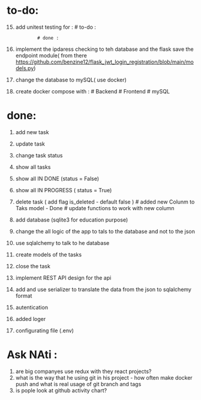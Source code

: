 # to-do: 
15. add  unitest testing for : 
                # to-do :

                # done : 
18. implement the ipdaress checking to teh database and the flask save the endpoint module( from there https://github.com/benzine12/flask_jwt_login_registration/blob/main/models.py)
19. change the database to mySQL( use docker)
20. create docker compose with : 
                            # Backend
                            # Frontend
                            # mySQL


# done:
1. add new task
2. update task
3. change task status
4. show all tasks
5. show all IN DONE (status = False)
6. show all IN PROGRESS ( status =  True)
7. delete task ( add flag is_deleted - default false )
               # added new Colunm to Taks model - Done
               # update functions to work with new column
8. add database (sqlite3 for education purpose)
9. change the all logic of the app to tals to the database and not to the json
10. use sqlalchemy to talk to he database
11. create models of the tasks
12. close the task
13. implement REST API design for the api
14. add and use serializer to translate the data from the json to sqlalchemy format

16. autentication
17. added loger
18. configurating file (.env)


# Ask NAti : 
1. are big companyes use redux with they react projects? 
2. what is the way that he using git in his project  - how often make docker push and what is real usage of git branch and tags
3. is pople look at github activity chart? 
